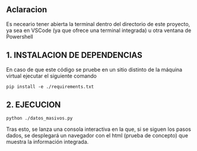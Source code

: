 ## Aclaracion
Es neceario tener abierta la terminal dentro del directorio de
este proyecto, ya sea en VSCode (ya que ofrece una terminal integrada)
u otra ventana de Powershell

## 1. INSTALACION DE DEPENDENCIAS
En caso de que este código se pruebe en un sitio distinto de la máquina virtual
ejecutar el siguiente comando
```
pip install -e ./requirements.txt
```

## 2. EJECUCION
```
python ./datos_masivos.py
```
Tras esto, se lanza una consola interactiva en la que, si se siguen los pasos dados, se desplegará un navegador
con el html (prueba de concepto) que muestra la información integrada.

